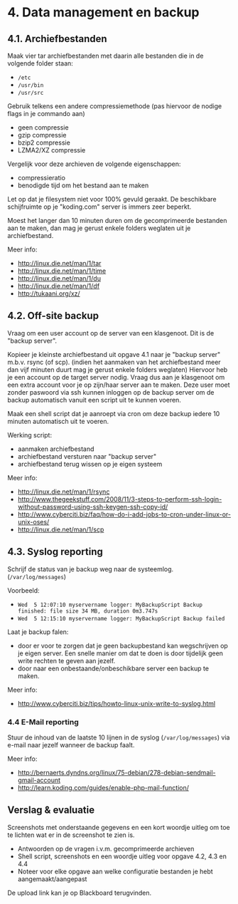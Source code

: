 # 4. Data management en backup

## 4.1. Archiefbestanden
Maak vier tar archiefbestanden met daarin alle bestanden die in de volgende folder staan:
 *  ``/etc``
 *  ``/usr/bin``
 *  ``/usr/src``
 
Gebruik telkens een andere compressiemethode (pas hiervoor de nodige flags in je commando aan)
 * geen compressie
 * gzip compressie
 * bzip2 compressie
 * LZMA2/XZ compressie

Vergelijk voor deze archieven de volgende eigenschappen:
 * compressieratio
 * benodigde tijd om het bestand aan te maken

Let op dat je filesystem niet voor 100% gevuld geraakt. 
De beschikbare schijfruimte op je "koding.com" server is immers zeer beperkt.

Moest het langer dan 10 minuten duren om de gecomprimeerde bestanden aan te maken, dan mag je gerust enkele folders weglaten uit je archiefbestand. 

Meer info:
 * http://linux.die.net/man/1/tar
 * http://linux.die.net/man/1/time
 * http://linux.die.net/man/1/du
 * http://linux.die.net/man/1/df
 * http://tukaani.org/xz/

## 4.2. Off-site backup
Vraag om een user account op de server van een klasgenoot. Dit is de "backup server".

Kopieer je kleinste archiefbestand uit opgave 4.1 naar je "backup server" m.b.v. rsync (of scp). (indien het aanmaken van het archiefbestand meer dan vijf minuten duurt mag je gerust enkele folders weglaten)
Hiervoor heb je een account op de target server nodig.
Vraag dus aan je klasgenoot om een extra account voor je op zijn/haar server aan te maken.
Deze user moet zonder paswoord via ssh kunnen inloggen op de backup server om de backup automatisch vanuit een script uit te kunnen voeren.

Maak een shell script dat je aanroept via cron om deze backup iedere 10 minuten automatisch uit te voeren.

Werking script:
 * aanmaken archiefbestand
 * archiefbestand versturen naar "backup server"
 * archiefbestand terug wissen op je eigen systeem

Meer info:
 * http://linux.die.net/man/1/rsync
 * http://www.thegeekstuff.com/2008/11/3-steps-to-perform-ssh-login-without-password-using-ssh-keygen-ssh-copy-id/
 * http://www.cyberciti.biz/faq/how-do-i-add-jobs-to-cron-under-linux-or-unix-oses/
 * http://linux.die.net/man/1/scp

## 4.3. Syslog reporting

Schrijf de status van je backup weg naar de systeemlog. (``/var/log/messages``)

Voorbeeld: 
 * ``Wed  5 12:07:10 myservername logger: MyBackupScript Backup finished: file size 34 MB, duration 0m3.747s``
 * ``Wed  5 12:15:10 myservername logger: MyBackupScript Backup failed``

Laat je backup falen:
 * door er voor te zorgen dat je geen backupbestand kan wegschrijven op je eigen server. Een snelle manier om dat te doen is door tijdelijk geen write rechten te geven aan jezelf.
 * door naar een onbestaande/onbeschikbare server een backup te maken.

Meer info:
 * http://www.cyberciti.biz/tips/howto-linux-unix-write-to-syslog.html

### 4.4 E-Mail reporting
Stuur de inhoud van de laatste 10 lijnen in de syslog (``/var/log/messages``) via e-mail naar jezelf wanneer de backup faalt.

Meer info:
 * http://bernaerts.dyndns.org/linux/75-debian/278-debian-sendmail-gmail-account
 * http://learn.koding.com/guides/enable-php-mail-function/

## Verslag & evaluatie
Screenshots met onderstaande gegevens en een kort woordje uitleg om toe te lichten wat er in de screenshot te zien is.
 * Antwoorden op de vragen i.v.m. gecomprimeerde archieven
 * Shell script, screenshots en een woordje uitleg voor opgave 4.2, 4.3 en 4.4
 * Noteer voor elke opgave aan welke configuratie bestanden je hebt aangemaakt/aangepast
 
De upload link kan je op Blackboard terugvinden.
